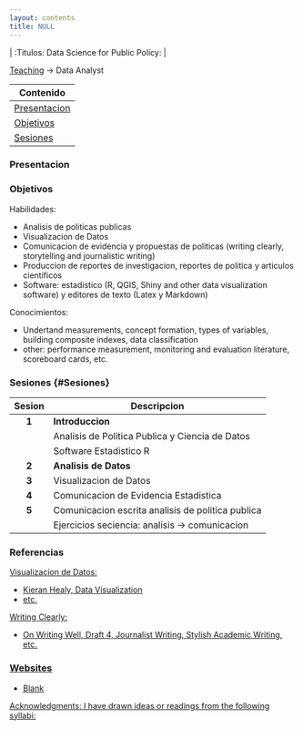 ```yaml
---
layout: contents
title: NULL
---
```


| :Titulos: Data Science for Public Policy: |

[Teaching](../teaching.md) &rarr; Data Analyst

| Contenido |
| --- |
| [Presentacion](#Presentacion) |
| [Objetivos](#Objetivo) |
| [Sesiones](#Sesiones) |


<a name="Presentacion"></a>
### Presentacion

<a name="Objetivos"></a>
### Objetivos

Habilidades:
- Analisis de politicas publicas
- Visualizacion de Datos
- Comunicacion de evidencia y propuestas de politicas (writing clearly, storytelling and journalistic writing)
- Produccion de reportes de investigacion, reportes de politica y articulos cientificos
- Software: estadistico (R, QGIS, Shiny and other data visualization software) y editores de texto (Latex y Markdown)

Conocimientos:
- Undertand measurements, concept formation, types of variables, building composite indexes, data classification
- other: performance measurement, monitoring and evaluation literature, scoreboard cards, etc.

### Sesiones {#Sesiones}

| Sesion       | Descripcion  |
|:-------------:|--------------|
| **1**         | **Introduccion** |
|               | Analisis de Politica Publica y Ciencia de Datos  |
|               | Software Estadistico R  |
| **2**         | **Analisis de Datos** |
| **3**   | Visualizacion de Datos   |
| **4**   | Comunicacion de Evidencia Estadistica  |
| **5**   | Comunicacion escrita analisis de politica publica  |
|         | Ejercicios seciencia: analisis -> comunicacion   |


### Referencias

<u>Visualizacion de Datos:<u/>
* Kieran Healy, [Data Visualization](https://www.amazon.com/Data-Visualization-Introduction-Kieran-Healy/dp/0691181624)
* etc.

<u>Writing Clearly:<u/>
* On Writing Well, Draft 4, Journalist Writing, Stylish Academic Writing, etc.

### Websites
* Blank

<u>Acknowledgments</u>: I have drawn ideas or readings from the following syllabi:
